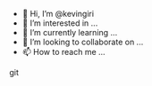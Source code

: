 - 👋 Hi, I’m @kevingiri
- 👀 I’m interested in ...
- 🌱 I’m currently learning ...
- 💞️ I’m looking to collaborate on ...
- 📫 How to reach me ...

<!---
kevingiri/kevingiri is a ✨ special ✨ repository because its `README.md` (this file) appears on your GitHub profile.
You can click the Preview link to take a look at your changes.
--->


git

